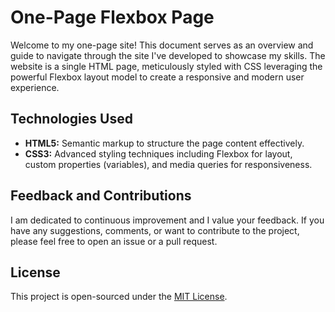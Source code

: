 # One-Page Flexbox Page

Welcome to my one-page site! This document serves as an overview and guide to navigate through the site I've developed to showcase my skills. The website is a single HTML page, meticulously styled with CSS leveraging the powerful Flexbox layout model to create a responsive and modern user experience.

## Technologies Used

- **HTML5:** Semantic markup to structure the page content effectively.
- **CSS3:** Advanced styling techniques including Flexbox for layout, custom properties (variables), and media queries for responsiveness.

## Feedback and Contributions

I am dedicated to continuous improvement and I value your feedback. If you have any suggestions, comments, or want to contribute to the project, please feel free to open an issue or a pull request.

## License

This project is open-sourced under the [MIT License](LICENSE).